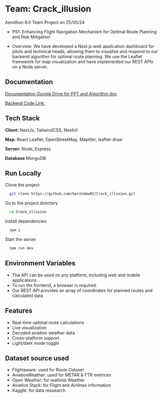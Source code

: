 
# Team: Crack_illusion

Aerothon 6.0 Team Project on 25/05/24

- PS1: Enhancing Flight Navigation Mechanism for Optimal Route Planning and Risk Mitigation

- Overview: We have developed a Next.js web application dashboard for pilots and technical heads, allowing them to visualize and respond to our backend algorithm for optimal route planning. We use the Leaflet framework for map visualization and have implemented our REST APIs on a Node server.

## Documentation

[Documentation Google Drive for PPT and Algorithm doc](https://drive.google.com/drive/folders/1YYiEG_gPXsqS6dFYO92XLRIDDMB4PGME?usp=drive_link)

[Backend Code Link: ](https://github.com/danujkumar/aerothon_backend)

## Tech Stack

**Client:** NextJs, TailwindCSS, NextUI

**Map:** React Leaflet, OpenStreetMap, Maptiler, leaflet-draw

**Server:** Node, Express

**Database** MongoDB


## Run Locally

Clone the project

```bash
  git clone https://github.com/harshdew02/Crack_illusion.git
```

Go to the project directory

```bash
  cd Crack_illusion
```

Install dependencies

```bash
  npm i
```

Start the server

```bash
  npm run dev
```


## Environment Variables

- The API can be used on any platform, including web and mobile applications.
- To run the frontend, a browser is required.
- Our REST API provides an array of coordinates for planned routes and calculated data




## Features

- Real-time optimal route calculations
- Live visualization
- Decoded aviation weather data
- Cross-platform support
- Light/dark mode toggle


## Dataset source used

- Flightaware: used for Route Dataset
- AviationWeather: used for METAR & FTR metrices 
- Open Weather: for realtime Weather
- Aviation Stack: for Flight and Airlilnes information
- Kaggle: for data reasearch




